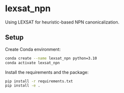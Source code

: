 # lexsat_npn

Using LEXSAT for heuristic-based NPN canonicalization.

## Setup

Create Conda environment:

```bash
conda create --name lexsat_npn python=3.10
conda activate lexsat_npn
```

Install the requirements and the package:

```bash
pip install -r requirements.txt
pip install -e .
```
